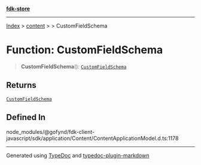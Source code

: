 [**fdk-store**](../../../README.md)
***

[Index](../../../API.md) > [content](../../README.md) > [<internal>](../README.md) > CustomFieldSchema

# Function: CustomFieldSchema

> **CustomFieldSchema**(): [`CustomFieldSchema`](../type-aliases/type-alias.CustomFieldSchema.md)

## Returns

[`CustomFieldSchema`](../type-aliases/type-alias.CustomFieldSchema.md)

## Defined In

node\_modules/@gofynd/fdk-client-javascript/sdk/application/Content/ContentApplicationModel.d.ts:1178

***
Generated using [TypeDoc](https://typedoc.org/) and [typedoc-plugin-markdown](https://www.npmjs.com/package/typedoc-plugin-markdown)
